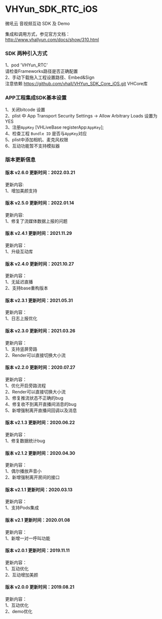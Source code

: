 # VHYun_SDK_RTC_iOS
微吼云 音视频互动 SDK 及 Demo <br>

集成和调用方式，参见官方文档：http://www.vhallyun.com/docs/show/310.html <br>

### SDK 两种引入方式
1、pod 'VHYun_RTC'<br>
  请检查Frameworks路径是否正确配置 <br>
2、手动下载拖入工程设置路径、Embed&Sign<br>
注意依赖 https://github.com/vhall/VHYun_SDK_Core_iOS.git VHCore库<br>

### APP工程集成SDK基本设置
1、关闭bitcode 设置<br>
2、plist 中 App Transport Security Settings -> Allow Arbitrary Loads 设置为YES<br>
3、注册`AppKey`  [VHLiveBase registerApp:`AppKey`]; <br>
4、检查工程 `Bundle ID` 是否与`AppKey`对应 <br>
5、plist中添加相机、麦克风权限 <br>
6、互动功能暂不支持模拟器 <br>


### 版本更新信息

#### 版本 v2.6.0 更新时间：2022.03.21
更新内容:<br>
1、增加美颜支持 <br>

#### 版本 v2.5.0 更新时间：2022.01.14
更新内容:<br>
1、修复了流媒体数据上报的问题 <br>

#### 版本 v2.4.1 更新时间：2021.11.29
更新内容：<br>
1、升级互动库<br>

#### 版本 v2.4.0 更新时间：2021.10.27
更新内容：<br>
1、无延迟直播<br>
2、支持base重构版本<br>

#### 版本 v2.3.1 更新时间：2021.05.31
更新内容：<br>
1、日志上报优化<br>

#### 版本 v2.3.0 更新时间：2021.03.26
更新内容：<br>
1、支持竖屏旁路<br>
2、Render可以直接切换大小流<br>


#### 版本 v2.2.0 更新时间：2020.07.27
更新内容：<br>
1、优化开启旁路流程<br>
2、Render可以直接切换大小流<br>
3、修复推流状态不正确的bug<br>
4、修复收不到离开直播间消息的bug<br>
5、新增强制离开直播间回调以及消息<br>

#### 版本 v2.1.3 更新时间：2020.06.22
更新内容：<br>
1、修复数据统计bug<br>

#### 版本 v2.1.2 更新时间：2020.04.30
更新内容：<br>
1、偶尔播放声音小<br>
2、新增强制离开房间的接口<br>

#### 版本 v2.1.1 更新时间：2020.03.13
更新内容：<br>
1、支持Pods集成<br>

#### 版本 v2.1 更新时间：2020.01.08
更新内容：<br>
1、新增一对一呼叫功能<br>

#### 版本 v2.0.1 更新时间：2019.11.11
更新内容：<br>
1、互动优化<br>
2、互动增加美颜<br>

#### 版本 v2.0.0 更新时间：2019.08.21
更新内容：<br>
1、互动优化<br>
2、demo优化<br>


